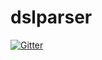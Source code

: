 # dslparser

[![Gitter](https://badges.gitter.im/Join%20Chat.svg)](https://gitter.im/briantrice/dslparser?utm_source=badge&utm_medium=badge&utm_campaign=pr-badge&utm_content=badge)